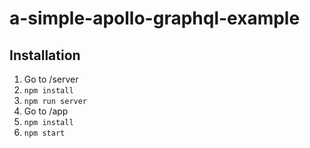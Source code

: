 # a-simple-apollo-graphql-example

## Installation

1. Go to /server
2. `npm install`
3. `npm run server`
4. Go to /app
5. `npm install`
6. `npm start`
